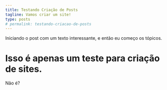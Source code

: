 ```yaml
---
title: Testando Criação de Posts
tagline: Vamos criar um site!
type: posts
# permalink: testando-criacao-de-posts
---
```


Iniciando o post com um texto interessante, e então eu começo os tópicos.

# Isso é apenas um teste para criação de sites.

Não é?
